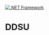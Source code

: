 [![.NET Framework](https://github.com/devlevinspuhl/DDSU/actions/workflows/ci.yml/badge.svg)](https://github.com/devlevinspuhl/DDSU/actions/workflows/ci.yml)

# DDSU
